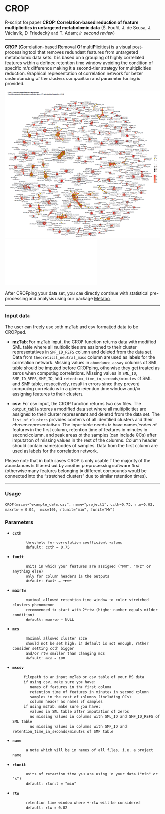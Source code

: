 # CROP
R-script for paper **CROP: Correlation-based reduction of feature multiplicities in untargeted metabolomic data** (Š. Kouřil, J. de Sousa, J. Václavík, D. Friedecký and T. Adam; *in second review*)
***

**CROP** (**C**orrelation-based **R**emoval **O**f multi**P**licities) is a visual post-processing tool that removes redundant features from untargeted metabolomic data sets. It is based on a grouping of highly correlated features within a defined retention time window avoiding the condition of specific m/z difference making it a second-tier strategy for multiplicities reduction.
Graphical representation of correlation network for better understanding of the clusters composition and parameter tuning is provided.

![CROPped example data - correlation network](Example_correlation_network.PNG)
![CROPped example data - correlation network](example_data_CROPped_ccth_0.75_rtw+-0.02_correlation_network.pdf)

After CROPping your data set, you can directly continue with statistical pre-processing and analysis using our package [Metabol](https://github.com/AlzbetaG/Metabol).
***

### Input data
The user can freely use both mzTab and csv formatted data to be CROPped. 

- **mzTab**: For mzTab input, the CROP function returns data with modified SML table where all multiplicities are assigned to their cluster representatives in `SMF_ID_REFS` column and deleted from the data set. Data from `theoretical_neutral_mass` column are used as labels for the correlation network. Missing values in `abundance_assay` columns of SML table should be imputed before CROPping, otherwise they get treated as zeros when computing correlations. Missing values in `SML_ID`, `SMF_ID_REFS`, `SMF_ID`, and `retention_time_in_seconds/minutes` of SML and SMF table, respectively, result in errors since they prevent computing correlations in a given retention time window and/or assigning features to their clusters.

- **csv**: For csv input, the CROP function returns two csv files. The `output_table` stores a modified data set where all multiplicities are assigned to their cluster representant and deleted from the data set. The `list_of_clusters` provides contents of all identified clusters and their chosen representatives. The input table needs to have names/codes of features in the first column, retention time of features in minutes in second column, and peak areas of the samples (can include QCs) after imputation of missing values in the rest of the columns. Column header should contain names/codes of samples. Data from the first column are used as labels for the correlation network.

Please note that in both cases CROP is only usable if the majority of the abundances is filtered out by another preprocessing software first (otherwise many features belonging to different compounds would be connected into the “stretched clusters” due to similar retention times). 

***

### Usage
`CROP(mscsv="example_data.csv", name="project1", ccth=0.75, rtw=0.02, maxrtw = 0.04,  mcs=100, rtunit="min", funit="MW")`

### Parameters
* __`ccth`__

            threshold for correlation coefficient values
            default: ccth = 0.75

* __`funit`__
            
            units in which your features are assigned ("MW", "m/z" or anything else)
            only for column headers in the outputs
            default: funit = "MW"

* __`maxrtw`__

            maximal allowed retention time window to color stretched clusters phenomenon
            recommended to start with 2*rtw (higher number equals milder condition)
            default: maxrtw = NULL

* __`mcs`__

            maximal allowed cluster size
            should not be set high; if default is not enough, rather consider setting ccth bigger 
            and/or rtw smaller than changing mcs 
            default: mcs = 100

* __`mscsv`__

           filepath to an input mzTab or csv table of your MS data 
           if using csv, make sure you have:
              names of features in the first column
              retention time of features in minutes in second column
              samples in the rest of columns (including QCs)
              column header as names of samples
           if using mzTab, make sure you have:
              values in SML table after imputation of zeros
              no missing values in columns with SML_ID and SMF_ID_REFS of SML table
              no missing values in columns with SMF_ID and retention_time_in_seconds/minutes of SMF table

* __`name`__

            a note which will be in names of all files, i.e. a project name

* __`rtunit`__  

            units of retention time you are using in your data ("min" or "s")
            default: rtunit = "min"

* __`rtw`__     

            retention time window where +-rtw will be considered
            default: rtw = 0.02
